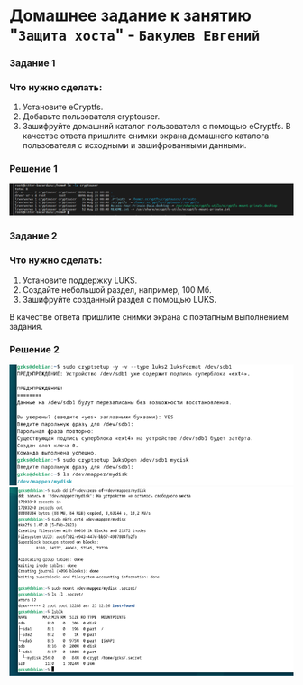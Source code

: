 # Домашнее задание к занятию "`Защита хоста`" - `Бакулев Евгений`

### Задание 1
### Что нужно сделать:

1. Установите eCryptfs.
2. Добавьте пользователя cryptouser.
3. Зашифруйте домашний каталог пользователя с помощью eCryptfs.
В качестве ответа пришлите снимки экрана домашнего каталога пользователя с исходными и зашифрованными данными.

### Решение 1

![Скрин](https://github.com/garrkiss/crypt/blob/main/img/%D0%A1%D0%BA%D1%80%D0%B8%D0%BD%D1%88%D0%BE%D1%82%2023.08.24_11.43.21.png)


### Задание 2
### Что нужно сделать:

1. Установите поддержку LUKS.
2. Создайте небольшой раздел, например, 100 Мб.
3. Зашифруйте созданный раздел с помощью LUKS.
   
В качестве ответа пришлите снимки экрана с поэтапным выполнением задания.

### Решение 2

![Скрин](https://github.com/garrkiss/crypt/blob/main/img/image.png)
![Скрин](https://github.com/garrkiss/crypt/blob/main/img/%D0%A1%D0%BA%D1%80%D0%B8%D0%BD%D1%88%D0%BE%D1%82%2023.08.24_12.33.23.png)